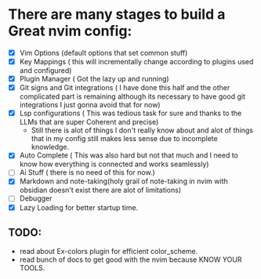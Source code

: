 # There are many stages to build a Great nvim config:
- [X]  Vim Options (default options that set common stuff)
- [X]  Key Mappings ( this will incrementally change according to plugins used and configured)
- [X]  Plugin Manager ( Got the lazy up and running)
- [X]  Git signs and Git integrations ( I have done this half and the other complicated part is remaining although its necessary to have good git integrations I just gonna avoid that for now)
 - [X]  Lsp configurations ( This was tedious task for sure and thanks to the LLMs that are super Coherent and precise)
    - Still there is alot of things I don't really know about and alot of things that in my config still makes less sense due to incomplete knowledge.
 - [X]  Auto Complete ( This was also hard but not that much and I need to know how everything is connected and works seamlessly)
- [ ] Ai Stuff ( there is no need of this for now.)
- [X] Markdown and note-taking(holy grail of note-taking in nvim with obsidian doesn't exist there are alot of limitations)
- [ ] Debugger
- [x] Lazy Loading for better startup time.
## TODO: 
- read about Ex-colors plugin for efficient color_scheme.
- read bunch of docs to get good with the nvim because KNOW YOUR TOOLS.
